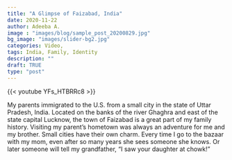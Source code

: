```yaml
---
title: "A Glimpse of Faizabad, India"
date: 2020-11-22
author: Adeeba A.
image : "images/blog/sample_post_20200829.jpg"
bg_image: "images/slider-bg2.jpg"
categories: Video,
tags: India, Family, Identity
description: ""
draft: TRUE
type: "post"
---
```


{{< youtube YFs_HTBRRc8 >}}

My parents immigrated to the U.S. from a small city in the state of Uttar Pradesh, India. Located on the banks of the river Ghaghra and east of the state capital Lucknow, the town of Faizabad is a great part of my family history.
Visiting my parent’s hometown was always an adventure for me and my brother. Small cities have their own charm. Every time I go to the bazaar with my mom, even after so many years she sees someone she knows. Or later someone will tell my grandfather, “I saw your daughter at chowk!”
